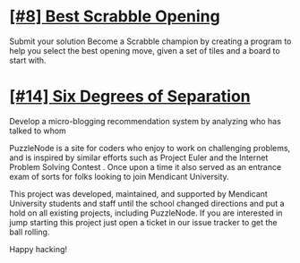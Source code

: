 # [[#8] Best Scrabble Opening](http://www.puzzlenode.com/puzzles/8-best-scrabble-opening)
Submit your solution Become a Scrabble champion by creating a program to help you select the best opening move, given a set of tiles and a board to start with.

# [[#14] Six Degrees of Separation](http://www.puzzlenode.com/puzzles/14-six-degrees-of-separation)
Develop a micro-blogging recommendation system by analyzing who has talked to whom

PuzzleNode is a site for coders who enjoy to work on challenging problems, and is inspired by similar efforts such as Project Euler and the Internet Problem Solving Contest . Once upon a time it also served as an entrance exam of sorts for folks looking to join Mendicant University.

This project was developed, maintained, and supported by Mendicant University students and staff until the school changed directions and put a hold on all existing projects, including PuzzleNode. If you are interested in jump starting this project just open a ticket in our issue tracker to get the ball rolling.

Happy hacking! 
